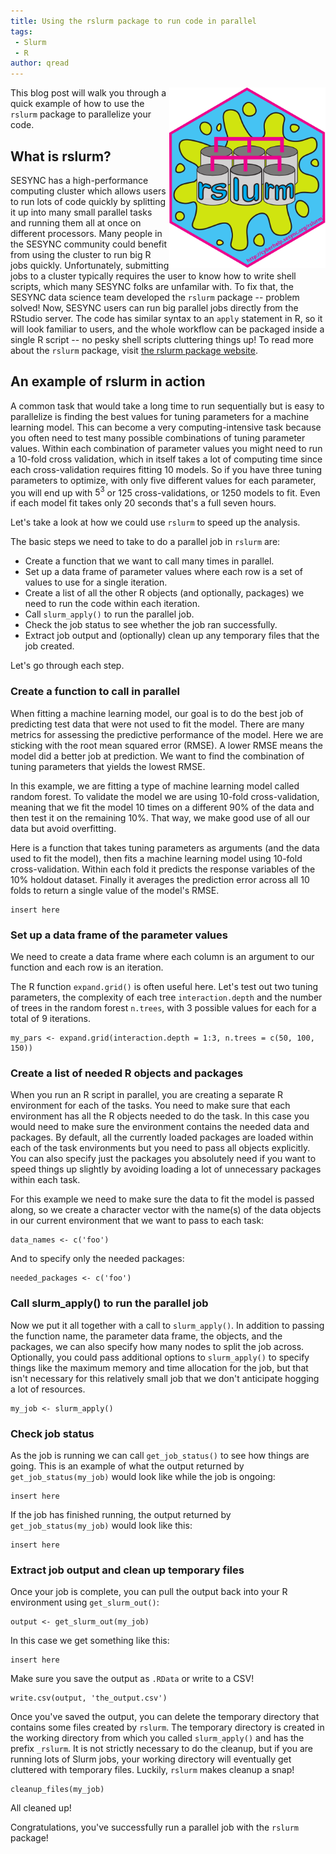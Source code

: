 ```yaml
---
title: Using the rslurm package to run code in parallel
tags:
 - Slurm
 - R
author: qread
---
```


<img src="/assets/images/logo_slurm.svg" align="right" width=250px>

This blog post will walk you through a quick example of how to use the `rslurm` package to parallelize your code.

## What is rslurm?

SESYNC has a high-performance computing cluster which allows users to run lots of code quickly by splitting it up into many small parallel tasks and running them all at once on different processors. Many people in the SESYNC community could benefit from using the cluster to run big R jobs quickly. Unfortunately, submitting jobs to a cluster typically requires the user to know how to write shell scripts, which many SESYNC folks are unfamilar with. To fix that, the SESYNC data science team developed the `rslurm` package -- problem solved! Now, SESYNC users can run big parallel jobs directly from the RStudio server. The code has similar syntax to an `apply` statement in R, so it will look familiar to users, and the whole workflow can be packaged inside a single R script -- no pesky shell scripts cluttering things up! To read more about the `rslurm` package, visit [the rslurm package website](http://cyberhelp.sesync.org/rslurm/). 

## An example of rslurm in action

A common task that would take a long time to run sequentially but is easy to parallelize is finding the best values for tuning parameters for a machine learning model. This can become a very computing-intensive task because you often need to test many possible combinations of tuning parameter values. Within each combination of parameter values you might need to run a 10-fold cross validation, which in itself takes a lot of computing time since each cross-validation requires fitting 10 models. So if you have three tuning parameters to optimize, with only five different values for each parameter, you will end up with $5^3$ or 125 cross-validations, or 1250 models to fit. Even if each model fit takes only 20 seconds that's a full seven hours. 

Let's take a look at how we could use `rslurm` to speed up the analysis. 

The basic steps we need to take to do a parallel job in `rslurm` are:

- Create a function that we want to call many times in parallel.
- Set up a data frame of parameter values where each row is a set of values to use for a single iteration.
- Create a list of all the other R objects (and optionally, packages) we need to run the code within each iteration.
- Call `slurm_apply()` to run the parallel job.
- Check the job status to see whether the job ran successfully.
- Extract job output and (optionally) clean up any temporary files that the job created.

Let's go through each step.

### Create a function to call in parallel

When fitting a machine learning model, our goal is to do the best job of predicting test data that were not used to fit the model. There are many metrics for assessing the predictive performance of the model. Here we are sticking with the root mean squared error (RMSE). A lower RMSE means the model did a better job at prediction. We want to find the combination of tuning parameters that yields the lowest RMSE. 

In this example, we are fitting a type of machine learning model called random forest. To validate the model we are using 10-fold cross-validation, meaning that we fit the model 10 times on a different 90% of the data and then test it on the remaining 10%. That way, we make good use of all our data but avoid overfitting.

Here is a function that takes tuning parameters as arguments (and the data used to fit the model), then fits a machine learning model using 10-fold cross-validation. Within each fold it predicts the response variables of the 10% holdout dataset. Finally it averages the prediction error across all 10 folds to return a single value of the model's RMSE.

```
insert here
```

### Set up a data frame of the parameter values

We need to create a data frame where each column is an argument to our function and each row is an iteration.

The R function `expand.grid()` is often useful here. Let's test out two tuning parameters, the complexity of each tree `interaction.depth` and the number of trees in the random forest `n.trees`, with 3 possible values for each for a total of 9 iterations.

```
my_pars <- expand.grid(interaction.depth = 1:3, n.trees = c(50, 100, 150))
```

### Create a list of needed R objects and packages

When you run an R script in parallel, you are creating a separate R environment for each of the tasks. You need to make sure that each environment has all the R objects needed to do the task. In this case you would need to make sure the environment contains the needed data and packages. By default, all the currently loaded packages are loaded within each of the task environments but you need to pass all objects explicitly. You can also specify just the packages you absolutely need if you want to speed things up slightly by avoiding loading a lot of unnecessary packages within each task.

For this example we need to make sure the data to fit the model is passed along, so we create a character vector with the name(s) of the data objects in our current environment that we want to pass to each task:

```
data_names <- c('foo')
```

And to specify only the needed packages:

```
needed_packages <- c('foo')
```

### Call slurm_apply() to run the parallel job

Now we put it all together with a call to `slurm_apply()`. In addition to passing the function name, the parameter data frame, the objects, and the packages, we can also specify how many nodes to split the job across. Optionally, you could pass additional options to `slurm_apply()` to specify things like the maximum memory and time allocation for the job, but that isn't necessary for this relatively small job that we don't anticipate hogging a lot of resources.

```
my_job <- slurm_apply()
```

### Check job status

As the job is running we can call `get_job_status()` to see how things are going. This is an example of what the output returned by `get_job_status(my_job)` would look like while the job is ongoing:

```
insert here
```

If the job has finished running, the output returned by `get_job_status(my_job)` would look like this:

```
insert here
```

### Extract job output and clean up temporary files

Once your job is complete, you can pull the output back into your R environment using `get_slurm_out()`:

```
output <- get_slurm_out(my_job)
```

In this case we get something like this:

```
insert here
```

Make sure you save the output as `.RData` or write to a CSV! 

```
write.csv(output, 'the_output.csv')
```

Once you've saved the output, you can delete the temporary directory that contains some files created by `rslurm`. The temporary directory is created in the working directory from which you called `slurm_apply()` and has the prefix `_rslurm`. It is not strictly necessary to do the cleanup, but if you are running lots of Slurm jobs, your working directory will eventually get cluttered with temporary files. Luckily, `rslurm` makes cleanup a snap!

```
cleanup_files(my_job)
```

All cleaned up!

Congratulations, you've successfully run a parallel job with the `rslurm` package!
